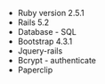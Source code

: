 * Ruby version 2.5.1
* Rails 5.2
* Database - SQL
* Bootstrap 4.3.1
* Jquery-rails
* Bcrypt - authenticate 
* Paperclip

